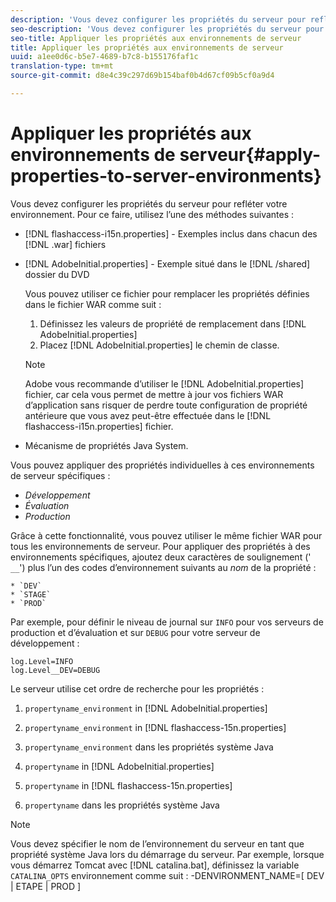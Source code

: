 ```yaml
---
description: 'Vous devez configurer les propriétés du serveur pour refléter votre environnement. Pour ce faire, utilisez l’une des méthodes suivantes : '
seo-description: 'Vous devez configurer les propriétés du serveur pour refléter votre environnement. Pour ce faire, utilisez l’une des méthodes suivantes : '
seo-title: Appliquer les propriétés aux environnements de serveur
title: Appliquer les propriétés aux environnements de serveur
uuid: a1ee0d6c-b5e7-4689-b7c8-b155176faf1c
translation-type: tm+mt
source-git-commit: d8e4c39c297d69b154baf0b4d67cf09b5cf0a9d4

---
```



# Appliquer les propriétés aux environnements de serveur{#apply-properties-to-server-environments}

Vous devez configurer les propriétés du serveur pour refléter votre environnement. Pour ce faire, utilisez l’une des méthodes suivantes :

* [!DNL flashaccess-i15n.properties] - Exemples inclus dans chacun des [!DNL .war] fichiers

* [!DNL AdobeInitial.properties] - Exemple situé dans le [!DNL /shared] dossier du DVD

   Vous pouvez utiliser ce fichier pour remplacer les propriétés définies dans le fichier WAR comme suit :

   1. Définissez les valeurs de propriété de remplacement dans [!DNL AdobeInitial.properties]
   1. Placez [!DNL AdobeInitial.properties] le chemin de classe.
   >[!NOTE]
   >
   >Adobe vous recommande d’utiliser le [!DNL AdobeInitial.properties] fichier, car cela vous permet de mettre à jour vos fichiers WAR d’application sans risquer de perdre toute configuration de propriété antérieure que vous avez peut-être effectuée dans le [!DNL flashaccess-i15n.properties] fichier.

* Mécanisme de propriétés Java System.

Vous pouvez appliquer des propriétés individuelles à ces environnements de serveur spécifiques :

* *Développement*
* *Évaluation*
* *Production*

Grâce à cette fonctionnalité, vous pouvez utiliser le même fichier WAR pour tous les environnements de serveur. Pour appliquer des propriétés à des environnements spécifiques, ajoutez deux caractères de soulignement (&#39; `__`&#39;) plus l’un des codes d’environnement suivants au *nom* de la propriété :

    * `DEV`
    * `STAGE`
    * `PROD`

<!--<a id="example_A7A58E3EE8DA4114B4F7A9EEB69D50CA"></a>-->

Par exemple, pour définir le niveau de journal sur `INFO` pour vos serveurs de production et d’évaluation et sur `DEBUG` pour votre serveur de développement :

```
log.Level=INFO  
log.Level__DEV=DEBUG 
```

Le serveur utilise cet ordre de recherche pour les propriétés :

1. `propertyname_environment` in [!DNL AdobeInitial.properties]

1. `propertyname_environment` in [!DNL flashaccess-15n.properties]

1. `propertyname_environment` dans les propriétés système Java
1. `propertyname` in [!DNL AdobeInitial.properties]

1. `propertyname` in [!DNL flashaccess-15n.properties]

1. `propertyname` dans les propriétés système Java

>[!NOTE]
>
>Vous devez spécifier le nom de l’environnement du serveur en tant que propriété système Java lors du démarrage du serveur. Par exemple, lorsque vous démarrez Tomcat avec [!DNL catalina.bat], définissez la variable `CATALINA_OPTS` environnement comme suit :
>-DENVIRONMENT_NAME=[ DEV | ETAPE | PROD ]

